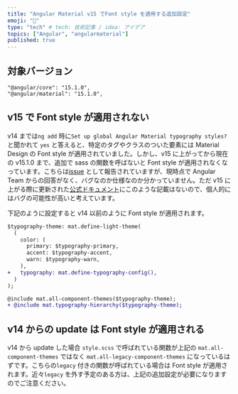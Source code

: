 ```yaml
---
title: "Angular Material v15 でFont style を適用する追加設定"
emoji: "📝"
type: "tech" # tech: 技術記事 / idea: アイデア
topics: ["Angular", "angularmaterial"]
published: true
---
```


## 対象バージョン

```
"@angular/core": "15.1.0",
"@angular/material": "15.1.0",
```

## v15 で Font style が適用されない

v14 までは`ng add` 時に`Set up global Angular Material typography styles?` と聞かれて `yes` と答えると、特定のタグやクラスのついた要素には Material Design の Font style が適用されていました。しかし、v15 に上がってから現在の v15.1.0 まで、追加で sass の関数を呼ばないと Font style が適用されなくなっています。こちらは[issue](https://github.com/angular/components/issues/26184) として報告されていますが、現時点で Angular Team からの回答がなく、バグなのか仕様なのか分かっていません。ただ v15 に上がる際に更新された[公式ドキュメント](https://material.angular.io/guide/typography)にこのような記載はないので、個人的にはバグの可能性が高いと考えています。

下記のように設定すると v14 以前のように Font style が適用されます。

```diff scss:style.scss
$typography-theme: mat.define-light-theme(
  (
    color: (
      primary: $typography-primary,
      accent: $typography-accent,
      warn: $typography-warn,
    ),
+   typography: mat.define-typography-config(),
  )
);

@include mat.all-component-themes($typography-theme);
+ @include mat.typography-hierarchy($typography-theme);
```

## v14 からの update は Font style が適用される

v14 から update した場合 `style.scss` で呼ばれている関数が上記の `mat.all-component-themes` ではなく `mat.all-legacy-component-themes` になっているはずです。こちらの`legacy` 付きの関数が呼ばれている場合は Font style が適用されます。近々`legacy` を外す予定のある方は、上記の追加設定が必要になりますのでご注意ください。
